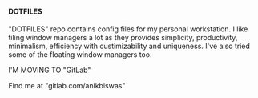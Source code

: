 #### DOTFILES

"DOTFILES" repo contains config files for my personal workstation. I like tiling window managers a lot as they provides simplicity, productivity, minimalism, efficiency with custimizability and uniqueness. I've also tried some of the floating window managers too.

I'M MOVING TO "GitLab"

Find me at "gitlab.com/anikbiswas"
